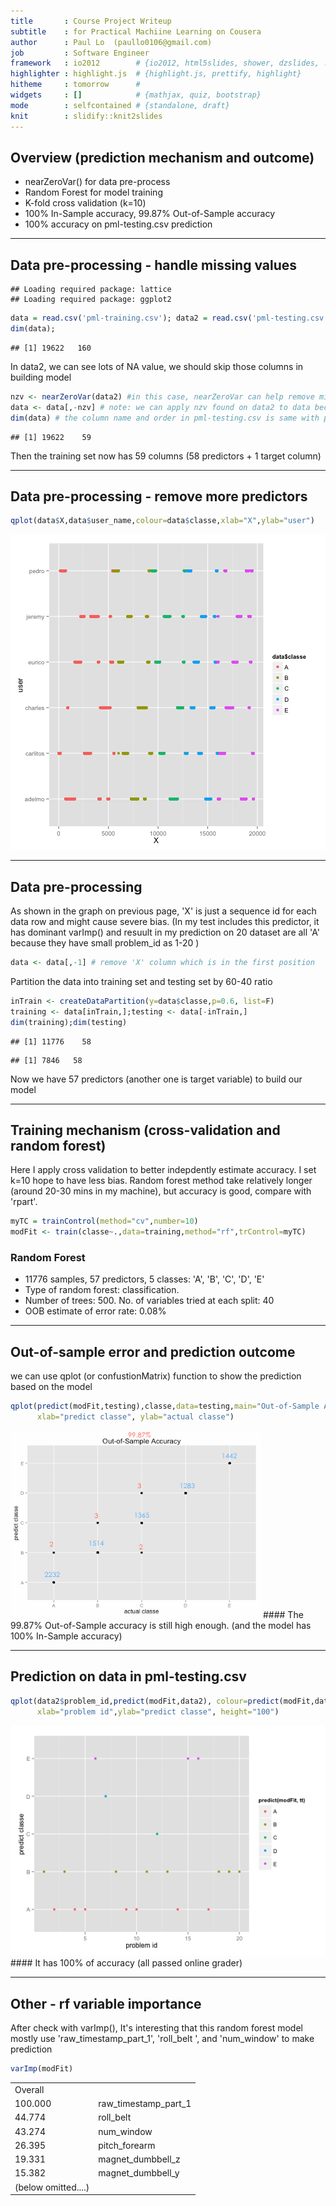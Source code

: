 ```yaml
---
title       : Course Project Writeup 
subtitle    : for Practical Machiine Learning on Cousera
author      : Paul Lo  (paullo0106@gmail.com)
job         : Software Engineer
framework   : io2012        # {io2012, html5slides, shower, dzslides, ...}
highlighter : highlight.js  # {highlight.js, prettify, highlight}
hitheme     : tomorrow      # 
widgets     : []            # {mathjax, quiz, bootstrap}
mode        : selfcontained # {standalone, draft}
knit        : slidify::knit2slides
---
```


## Overview (prediction mechanism and outcome)

* nearZeroVar() for data pre-process
* Random Forest for model training
* K-fold cross validation (k=10)
* 100% In-Sample accuracy, 99.87% Out-of-Sample accuracy
* 100% accuracy on pml-testing.csv prediction

---

## Data pre-processing - handle missing values

```
## Loading required package: lattice
## Loading required package: ggplot2
```

```r
data = read.csv('pml-training.csv'); data2 = read.csv('pml-testing.csv')
dim(data);
```

```
## [1] 19622   160
```
In data2, we can see lots of NA value, we should skip those columns in building model

```r
nzv <- nearZeroVar(data2) #in this case, nearZeroVar can help remove missing data 
data <- data[,-nzv] # note: we can apply nzv found on data2 to data because
dim(data) # the column name and order in pml-testing.csv is same with pml-training.csv
```

```
## [1] 19622    59
```
Then the training set now has 59 columns (58 predictors + 1 target column)

---

## Data pre-processing - remove more predictors 

```r
qplot(data$X,data$user_name,colour=data$classe,xlab="X",ylab="user")
```

![plot of chunk unnamed-chunk-4](figure/unnamed-chunk-4.png) 

---

## Data pre-processing 
As shown in the graph on previous page, 'X' is just a sequence id for each data row and might cause severe bias. (In my test includes this predictor, it has dominant varImp() and resuult in my prediction on 20 dataset are all 'A' because they have small problem_id as 1-20 ) 

```r
data <- data[,-1] # remove 'X' column which is in the first position 
```
Partition the data into training set and testing set by 60-40 ratio

```r
inTrain <- createDataPartition(y=data$classe,p=0.6, list=F)
training <- data[inTrain,];testing <- data[-inTrain,]
dim(training);dim(testing)
```

```
## [1] 11776    58
```

```
## [1] 7846   58
```
Now we have 57 predictors (another one is target variable) to build our model

---

## Training mechanism (cross-validation and random forest)

Here I apply cross validation to better indepdently estimate accuracy.
I set k=10 hope to have less bias.
Random forest method take relatively longer (around 20-30 mins in my machine), but accuracy is good, compare with 'rpart'.

```r
myTC = trainControl(method="cv",number=10)
modFit <- train(classe~.,data=training,method="rf",trControl=myTC)
```
### Random Forest 

* 11776 samples, 57 predictors, 5 classes: 'A', 'B', 'C', 'D', 'E'
* Type of random forest: classification.
* Number of trees: 500. No. of variables tried at each split: 40
* OOB estimate of  error rate: 0.08%    
    
    


---

## Out-of-sample error and prediction outcome

we can use qplot (or confustionMatrix) function to show the prediction based on the model

```r
qplot(predict(modFit,testing),classe,data=testing,main="Out-of-Sample Accuracy", 
      xlab="predict classe", ylab="actual classe")
```
<img src='figure/confusionMatrixOut.png' width='400px' height='300px'/>
#### The 99.87% Out-of-Sample accuracy is still high enough. (and the model has 100% In-Sample accuracy)

--- 

## Prediction on data in pml-testing.csv

```r
qplot(data2$problem_id,predict(modFit,data2), colour=predict(modFit,data2),
      xlab="problem id",ylab="predict classe", height="100")
```
<img src='figure/predictionResult.png' />
#### It has 100% of accuracy (all passed online grader)

---

## Other - rf variable importance

After check with varImp(), It's interesting that this random forest model mostly use 'raw_timestamp_part_1', 'roll_belt ', and 'num_window' to make prediction 

```r
varImp(modFit)
```
<table>
<tr>
<td>
Overall
</td>
<td></td>
<tr><td>100.000</td><td>raw_timestamp_part_1 </td></tr>
<tr><td>44.774</td><td>roll_belt</td></tr>
<tr><td>43.274</td><td>num_window</td></tr>
<tr><td>26.395</td><td>pitch_forearm</td></tr>
<tr><td>19.331</td><td>magnet_dumbbell_z</td></tr>
<tr><td>15.382</td><td>magnet_dumbbell_y</td></tr>
<tr><td>(below omitted....)</td><td></td></tr>
</table>

